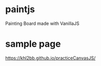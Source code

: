 # paintjs
Painting Board made with VanillaJS

# sample page
https://khl2bb.github.io/practiceCanvasJS/
